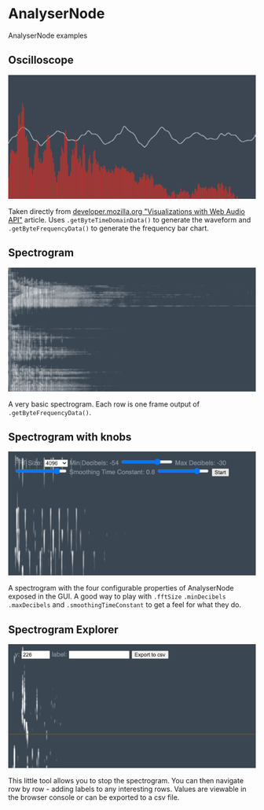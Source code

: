 # AnalyserNode

AnalyserNode examples

## Oscilloscope

![Oscilloscope](./oscilloscope/screenshot.png)

Taken directly from [developer.mozilla.org "Visualizations with Web Audio API"](https://developer.mozilla.org/en-US/docs/Web/API/Web_Audio_API/Visualizations_with_Web_Audio_API) article. Uses `.getByteTimeDomainData()` to generate the waveform and `.getByteFrequencyData()` to generate the frequency bar chart.

## Spectrogram

![Spectrogram](./spectrogram/screenshot.png)

A very basic spectrogram. Each row is one frame output of `.getByteFrequencyData()`.

## Spectrogram with knobs

![Spectrogram with knobs](./spectrogram-with-knobs/screenshot.png)

A spectrogram with the four configurable properties of AnalyserNode exposed in the GUI. A good way to play with `.fftSize` `.minDecibels` `.maxDecibels` and `.smoothingTimeConstant` to get a feel for what they do.

## Spectrogram Explorer

![Spectrogram Explorer](./spectrogram-explorer/screenshot.png)

This little tool allows you to stop the spectrogram. You can then navigate row by row - adding labels to any interesting rows. Values are viewable in the browser console or can be exported to a csv file.
